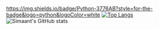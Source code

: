 
https://img.shields.io/badge/Python-3776AB?style=for-the-badge&logo=python&logoColor=white
[![Top Langs](https://github-readme-stats.vercel.app/api/top-langs/?username=Simaant&langs_count=5)](https://github.com/Simaant/github-readme-stats)
![Simaant's GitHub stats](https://github-readme-stats.vercel.app/api?username=Simaant&show_icons=true&theme=tokyonight)

